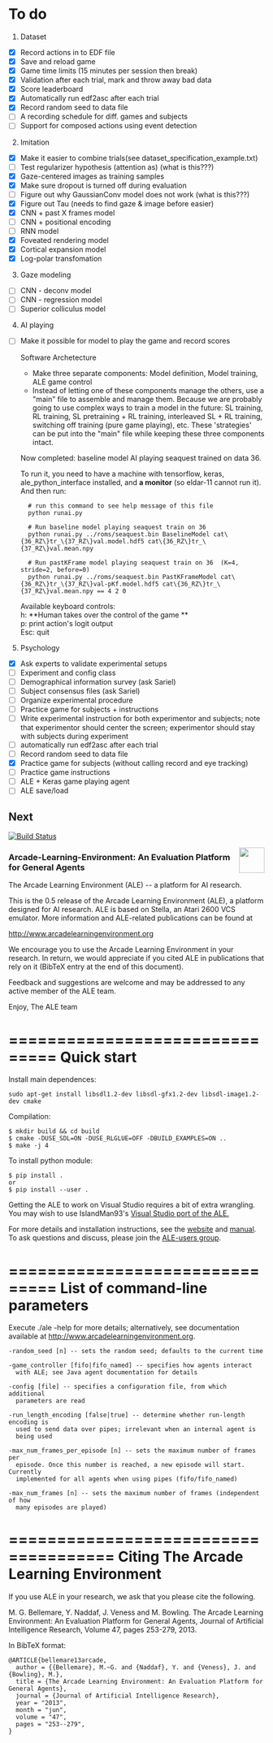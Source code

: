 # To do
1. Dataset 
- [x] Record actions in to EDF file 
- [x] Save and reload game
- [x] Game time limits (15 minutes per session then break)
- [x] Validation after each trial, mark and throw away bad data
- [x] Score leaderboard
- [x] Automatically run edf2asc after each trial
- [x] Record random seed to data file
- [ ] A recording schedule for diff. games and subjects
- [ ] Support for composed actions using event detection

2. Imitation
- [x] Make it easier to combine trials(see dataset\_specification\_example.txt)
- [ ] Test regularizer hypothesis (attention as) (what is this???)
- [x] Gaze-centered images as training samples
- [x] Make sure dropout is turned off during evaluation
- [ ] Figure out why GaussianConv model does not work (what is this???)
- [x] Figure out Tau (needs to find gaze & image before easier)
- [x] CNN + past X frames model
- [ ] CNN + positional encoding
- [ ] RNN model
- [x] Foveated rendering model
- [x] Cortical expansion model
- [x] Log-polar transfomation

3. Gaze modeling
- [ ] CNN - deconv model
- [ ] CNN - regression model
- [ ] Superior colliculus model

4. AI playing 
- [ ] Make it possible for model to play the game and record scores

  Software Archetecture
  + Make three separate components:  Model definition, Model training, ALE game control
  + Instead of letting one of these components manage the others, use a "main" file to assemble and manage them. Because we are probably going to use complex ways to train a model in the future: SL training, RL training, SL pretraining + RL training, interleaved SL + RL training, switching off training (pure game playing), etc. These 'strategies' can be put into the "main" file while keeping these three components intact.

  Now completed: baseline model AI playing seaquest trained on data 36.
  
  To run it, you need to have a machine with tensorflow, keras, ale_python_interface installed, and **a monitor** (so eldar-11 cannot run it). And then run:

  ```
    # run this command to see help message of this file
    python runai.py 

    # Run baseline model playing seaquest train on 36
    python runai.py ../roms/seaquest.bin BaselineModel cat\{36_RZ\}tr_\{37_RZ\}val.model.hdf5 cat\{36_RZ\}tr_\{37_RZ\}val.mean.npy

    # Run pastKFrame model playing seaquest train on 36  (K=4, stride=2, before=0)
    python runai.py ../roms/seaquest.bin PastKFrameModel cat\{36_RZ\}tr_\{37_RZ\}val-pKf.model.hdf5 cat\{36_RZ\}tr_\{37_RZ\}val.mean.npy == 4 2 0
  ```
  Available keyboard controls: \
  h: **Human takes over the control of the game ** \
  p: print action's logit output \
  Esc: quit 

5. Psychology
- [x] Ask experts to validate experimental setups
- [ ] Experiment and config class
- [ ] Demographical information survey (ask Sariel)
- [ ] Subject consensus files (ask Sariel) 
- [ ] Organize experimental procedure
- [ ] Practice game for subjects + instructions
- [ ] Write experimental instruction for both experimentor and subjects; note that experimentor should center the screen; experimentor should stay with subjects during experiment 
- [ ] automatically run edf2asc after each trial
- [ ] Record random seed to data file
- [x] Practice game for subjects (without calling record and eye tracking)
- [ ] Practice game instructions
- [ ] ALE + Keras game playing agent 
- [ ] ALE save/load

## Next

[![Build Status](https://travis-ci.org/mgbellemare/Arcade-Learning-Environment.svg?branch=master)](https://travis-ci.org/mgbellemare/Arcade-Learning-Environment)

<img align="right" src="doc/manual/figures/ale.gif" width=50>


### Arcade-Learning-Environment: An Evaluation Platform for General Agents

The Arcade Learning Environment (ALE) -- a platform for AI research.


This is the 0.5 release of the Arcade Learning Environment (ALE), a platform 
designed for AI research. ALE is based on Stella, an Atari 2600 VCS emulator. 
More information and ALE-related publications can be found at

http://www.arcadelearningenvironment.org

We encourage you to use the Arcade Learning Environment in your research. In
return, we would appreciate if you cited ALE in publications that rely on
it (BibTeX entry at the end of this document).

Feedback and suggestions are welcome and may be addressed to any active member 
of the ALE team.

Enjoy,
The ALE team

===============================
Quick start
===============================

Install main dependences:
```
sudo apt-get install libsdl1.2-dev libsdl-gfx1.2-dev libsdl-image1.2-dev cmake
```

Compilation:

```
$ mkdir build && cd build
$ cmake -DUSE_SDL=ON -DUSE_RLGLUE=OFF -DBUILD_EXAMPLES=ON ..
$ make -j 4
```

To install python module:

```
$ pip install .
or
$ pip install --user .
```

Getting the ALE to work on Visual Studio requires a bit of extra wrangling. You may wish to use IslandMan93's [Visual Studio port of the ALE.](https://github.com/Islandman93/Arcade-Learning-Environment)

For more details and installation instructions, see the [website](http://www.arcadelearningenvironment.org) and [manual](doc/manual/manual.pdf). To ask questions and discuss, please join the [ALE-users group](https://groups.google.com/forum/#!forum/arcade-learning-environment).


===============================
List of command-line parameters
===============================

Execute ./ale -help for more details; alternatively, see documentation 
available at http://www.arcadelearningenvironment.org.

```
-random_seed [n] -- sets the random seed; defaults to the current time

-game_controller [fifo|fifo_named] -- specifies how agents interact
  with ALE; see Java agent documentation for details

-config [file] -- specifies a configuration file, from which additional 
  parameters are read

-run_length_encoding [false|true] -- determine whether run-length encoding is
  used to send data over pipes; irrelevant when an internal agent is 
  being used

-max_num_frames_per_episode [n] -- sets the maximum number of frames per
  episode. Once this number is reached, a new episode will start. Currently
  implemented for all agents when using pipes (fifo/fifo_named) 

-max_num_frames [n] -- sets the maximum number of frames (independent of how 
  many episodes are played)
```

=====================================
Citing The Arcade Learning Environment
=====================================

If you use ALE in your research, we ask that you please cite the following.

M. G. Bellemare, Y. Naddaf, J. Veness and M. Bowling. The Arcade Learning Environment: An Evaluation Platform for General Agents, Journal of Artificial Intelligence Research, Volume 47, pages 253-279, 2013.

In BibTeX format:

```
@ARTICLE{bellemare13arcade,
  author = {{Bellemare}, M.~G. and {Naddaf}, Y. and {Veness}, J. and {Bowling}, M.},
  title = {The Arcade Learning Environment: An Evaluation Platform for General Agents},
  journal = {Journal of Artificial Intelligence Research},
  year = "2013",
  month = "jun",
  volume = "47",
  pages = "253--279",
}
```


